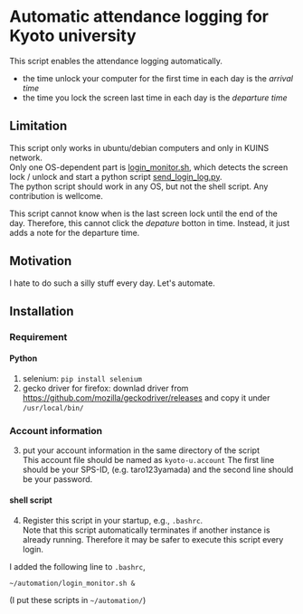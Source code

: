 # Automatic attendance logging for Kyoto university

This script enables the attendance logging automatically.

+ the time unlock your computer for the first time in each day is the *arrival time*
+ the time you lock the screen last time in each day is the *departure time*

## Limitation

This script only works in ubuntu/debian computers and only in KUINS network.  
Only one OS-dependent part is [login_monitor.sh](./login_monitor.sh), which detects the screen lock / unlock and start a python script [send_login_log.py](./send_login_log.py).  
The python script should work in any OS, but not the shell script. Any contribution is wellcome.

This script cannot know when is the last screen lock until the end of the day.
Therefore, this cannot click the *depature* botton in time.
Instead, it just adds a note for the departure time.

## Motivation

I hate to do such a silly stuff every day.
Let's automate.

## Installation

### Requirement
#### Python
1. selenium: `pip install selenium`
2. gecko driver for firefox: downlad driver from https://github.com/mozilla/geckodriver/releases and copy it under `/usr/local/bin/`

### Account information
3. put your account information in the same directory of the script  
This account file should be named as `kyoto-u.account`
The first line should be your SPS-ID, (e.g. taro123yamada) and the second line should be your password.

#### shell script
4. Register this script in your startup, e.g., `.bashrc`.  
Note that this script automatically terminates if another instance is already running.
Therefore it may be safer to execute this script every login.

I added the following line to `.bashrc`,
```
~/automation/login_monitor.sh &
```
(I put these scripts in `~/automation/`)
